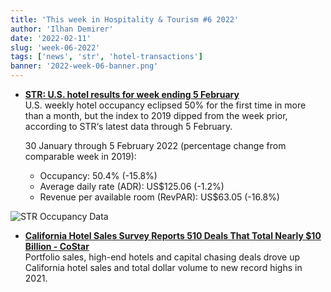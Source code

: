 ```yaml
---
title: 'This week in Hospitality & Tourism #6 2022'
author: 'Ilhan Demirer'
date: '2022-02-11'
slug: 'week-06-2022'
tags: ['news', 'str', 'hotel-transactions']
banner: '2022-week-06-banner.png'
---
```


- **[STR: U.S. hotel results for week ending 5 February](https://str.com/press-release/str-us-hotel-results-week-ending-5-february)**  
  U.S. weekly hotel occupancy eclipsed 50% for the first time in more than a month, but the index to 2019 dipped from the week prior, according to STR‘s latest data through 5 February.

  30 January through 5 February 2022 (percentage change from comparable week in 2019):

  - Occupancy: 50.4% (-15.8%)
  - Average daily rate (ADR): US$125.06 (-1.2%)
  - Revenue per available room (RevPAR): US$63.05 (-16.8%)

![STR Occupancy Data](/images/blogimages/2022-week-06-occupancy.png)

- **[California Hotel Sales Survey Reports 510 Deals That Total Nearly $10 Billion - CoStar](https://www.hotelnewsresource.com/article119444.html)**  
    Portfolio sales, high-end hotels and capital chasing deals drove up California hotel sales and total dollar volume to new record highs in 2021.

